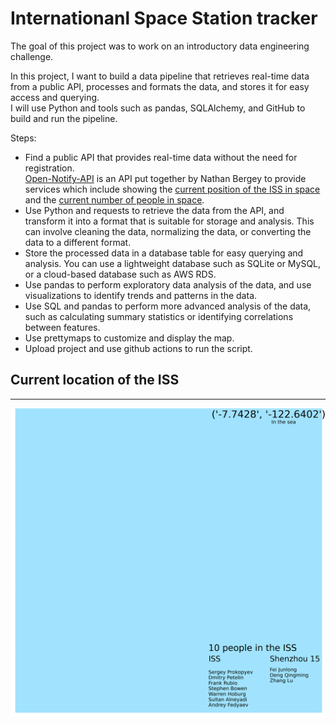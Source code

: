 # Internationanl Space Station tracker

The goal of this project was to work on an introductory data engineering challenge.  

In this project, I want to build a data pipeline that retrieves real-time data from a public API, processes and formats the data, and stores it for easy access and querying.  
I will use Python and tools such as pandas, SQLAlchemy, and GitHub to build and run the pipeline.  

Steps:  
- Find a public API that provides real-time data without the need for registration.  
    [Open-Notify-API](!http://open-notify.org/Open-Notify-API/) is an API put together by Nathan Bergey to provide services which include showing the [current position of the ISS in space](!http://api.open-notify.org/iss-now.json) and the [current number of people in space](!http://api.open-notify.org/astros.json). 
- Use Python and requests to retrieve the data from the API, and transform it into a format that is suitable for storage and analysis. This can involve cleaning the data, normalizing the data, or converting the data to a different format.  
- Store the processed data in a database table for easy querying and analysis. You can use a lightweight database such as SQLite or MySQL, or a cloud-based database such as AWS RDS.  
- Use pandas to perform exploratory data analysis of the data, and use visualizations to identify trends and patterns in the data.  
- Use SQL and pandas to perform more advanced analysis of the data, such as calculating summary statistics or identifying correlations between features.  
- Use prettymaps to customize and display the map.  
- Upload project and use github actions to run the script.  

## Current location of the ISS
---
![ISS Tracker Output Figure](https://raw.githubusercontent.com/lagom-QB/ISS-Tracker/master/output.png)
